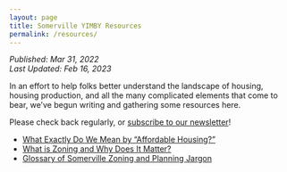 ```yaml
---
layout: page
title: Somerville YIMBY Resources
permalink: /resources/
---
```

_Published: <time datetime="2022-03-31T15:04:00-0400">Mar 31, 2022</time>_  
_Last Updated: <time datetime="2023-02-16T15:04:00-0400">Feb 16, 2023</time>_

In an effort to help folks better understand the landscape of housing, housing production, and all the many complicated elements that come to bear, we’ve begun writing and gathering some resources here.

Please check back regularly, or [subscribe to our newsletter](#mailing-list)!

* [What Exactly Do We Mean by “Affordable Housing?”](/resources/affordable-housing/)
* [What is Zoning and Why Does It Matter?](/resources/zoning/)
* [Glossary of Somerville Zoning and Planning Jargon](/resources/glossary)
